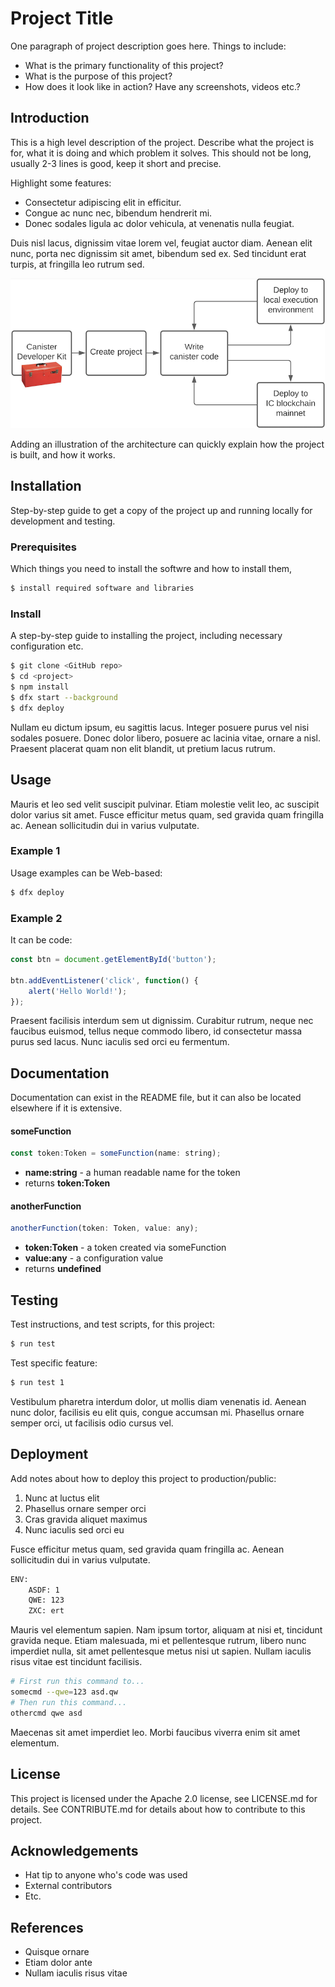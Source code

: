 # Project Title
One paragraph of project description goes here. Things to include:
- What is the primary functionality of this project?
- What is the purpose of this project?
- How does it look like in action? Have any screenshots, videos etc.?

## Introduction
This is a high level description of the project. Describe what the project is for, what it is doing and which problem it solves. This should not be long, usually 2-3 lines is good, keep it short and precise.

Highlight some features:
- Consectetur adipiscing elit in efficitur.
- Congue ac nunc nec, bibendum hendrerit mi.
- Donec sodales ligula ac dolor vehicula, at venenatis nulla feugiat.

Duis nisl lacus, dignissim vitae lorem vel, feugiat auctor diam. Aenean elit nunc, porta nec dignissim sit amet, bibendum sed ex. Sed tincidunt erat turpis, at fringilla leo rutrum sed.

![alt text](local-workflow.png)

Adding an illustration of the architecture can quickly explain how the project is built, and how it works. 

## Installation
Step-by-step guide to get a copy of the project up and running locally for development and testing.

### Prerequisites
Which things you need to install the softwre and how to install them,

```bash
$ install required software and libraries
```

### Install
A step-by-step guide to installing the project, including necessary configuration etc.

```bash
$ git clone <GitHub repo>
$ cd <project>
$ npm install
$ dfx start --background
$ dfx deploy
```

Nullam eu dictum ipsum, eu sagittis lacus. Integer posuere purus vel nisi sodales posuere. Donec dolor libero, posuere ac lacinia vitae, ornare a nisl. Praesent placerat quam non elit blandit, ut pretium lacus rutrum.

## Usage
Mauris et leo sed velit suscipit pulvinar. Etiam molestie velit leo, ac suscipit dolor varius sit amet. Fusce efficitur metus quam, sed gravida quam fringilla ac. Aenean sollicitudin dui in varius vulputate.

### Example 1
Usage examples can be Web-based:

```bash
$ dfx deploy
```

### Example 2
It can be code:

```javascript
const btn = document.getElementById('button');

btn.addEventListener('click', function() {
    alert('Hello World!');
});
```

Praesent facilisis interdum sem ut dignissim. Curabitur rutrum, neque nec faucibus euismod, tellus neque commodo libero, id consectetur massa purus sed lacus. Nunc iaculis sed orci eu fermentum.

## Documentation
Documentation can exist in the README file, but it can also be located elsewhere if it is extensive. 

#### someFunction
```javascript
const token:Token = someFunction(name: string);
```
- **name:string** - a human readable name for the token
- returns **token:Token**

#### anotherFunction
```javascript
anotherFunction(token: Token, value: any);
```
- **token:Token** - a token created via someFunction
- **value:any** - a configuration value
- returns **undefined**

## Testing
Test instructions, and test scripts, for this project:

```bash
$ run test
```

Test specific feature:

```bash
$ run test 1
```

Vestibulum pharetra interdum dolor, ut mollis diam venenatis id. Aenean nunc dolor, facilisis eu elit quis, congue accumsan mi. Phasellus ornare semper orci, ut facilisis odio cursus vel.

## Deployment
Add notes about how to deploy this project to production/public:

1. Nunc at luctus elit
2. Phasellus ornare semper orci
3. Cras gravida aliquet maximus
4. Nunc iaculis sed orci eu 

Fusce efficitur metus quam, sed gravida quam fringilla ac. Aenean sollicitudin dui in varius vulputate. 

```bash
ENV:
    ASDF: 1
    QWE: 123
    ZXC: ert
```

Mauris vel elementum sapien. Nam ipsum tortor, aliquam at nisi et, tincidunt gravida neque. Etiam malesuada, mi et pellentesque rutrum, libero nunc imperdiet nulla, sit amet pellentesque metus nisi ut sapien. Nullam iaculis risus vitae est tincidunt facilisis.

```bash
# First run this command to...
somecmd --qwe=123 asd.qw
# Then run this command...
othercmd qwe asd
```

Maecenas sit amet imperdiet leo. Morbi faucibus viverra enim sit amet elementum.

## License
This project is licensed under the Apache 2.0 license, see LICENSE.md for details. See CONTRIBUTE.md for details about how to contribute to this project. 

## Acknowledgements
- Hat tip to anyone who's code was used
- External contributors
- Etc.

## References
- Quisque ornare
- Etiam dolor ante
- Nullam iaculis risus vitae
